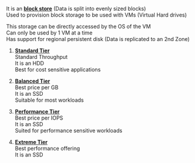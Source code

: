It is an **<u>block store</u>** (Data is split into evenly sized blocks)  
Used to provision block storage to be used with VMs (Virtual Hard drives)

This storage can be directly accessed by the OS of the VM  
Can only be used by 1 VM at a time  
Has support for regional persistent disk (Data is replicated to an 2nd Zone)

1. **<u>Standard Tier</u>**  
   Standard Throughput  
   It is an HDD  
   Best for cost sensitive applications

2. **<u>Balanced Tier</u>**  
   Best price per GB  
   It is an SSD  
   Suitable for most workloads

3. **<u>Performance Tier</u>**  
   Best price per IOPS  
   It is an SSD  
   Suited for performance sensitive workloads

4. **<u>Extreme Tier</u>**  
   Best performance offering  
   It is an SSD
